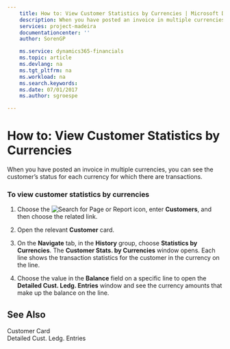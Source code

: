 ```yaml
---
    title: How to: View Customer Statistics by Currencies | Microsoft Docs
    description: When you have posted an invoice in multiple currencies, you can see the customer’s status for each currency for which there are transactions.
    services: project-madeira
    documentationcenter: ''
    author: SorenGP

    ms.service: dynamics365-financials
    ms.topic: article
    ms.devlang: na
    ms.tgt_pltfrm: na
    ms.workload: na
    ms.search.keywords:
    ms.date: 07/01/2017
    ms.author: sgroespe

---
```

# How to: View Customer Statistics by Currencies
When you have posted an invoice in multiple currencies, you can see the customer’s status for each currency for which there are transactions.  
  
### To view customer statistics by currencies  
  
1.  Choose the ![Search for Page or Report](media/ui-search/search_small.png "Search for Page or Report icon") icon, enter **Customers**, and then choose the related link.  
  
2.  Open the relevant **Customer** card.  
  
3.  On the **Navigate** tab, in the **History** group, choose **Statistics by Currencies**. The **Customer Stats. by Currencies** window opens. Each line shows the transaction statistics for the customer in the currency on the line.  
  
4.  Choose the value in the **Balance** field on a specific line to open the **Detailed Cust. Ledg. Entries** window and see the currency amounts that make up the balance on the line.  
  
## See Also  
 Customer Card   
 Detailed Cust. Ledg. Entries